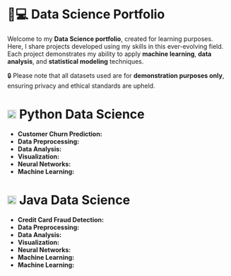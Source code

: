 # 🧪💻 Data Science Portfolio

Welcome to my **Data Science portfolio**, created for learning purposes. Here, I share projects developed using my skills in this ever-evolving field. Each project demonstrates my ability to apply **machine learning**, **data analysis**, and **statistical modeling** techniques.

🔒 Please note that all datasets used are for **demonstration purposes only**, ensuring privacy and ethical standards are upheld.

# <img src="https://cdn.jsdelivr.net/gh/devicons/devicon/icons/python/python-original.svg" height="20" alt="python logo"  /> Python Data Science 
- **Customer Churn Prediction:**
- **Data Preprocessing:**
- **Data Analysis:**
- **Visualization:**
- **Neural Networks:**
- **Machine Learning:**



# <img src="https://cdn.jsdelivr.net/gh/devicons/devicon/icons/java/java-original.svg" height="20" alt="java logo"  /> Java Data Science 
- **Credit Card Fraud Detection:**
- **Data Preprocessing:**
- **Data Analysis:**
- **Visualization:**
- **Neural Networks:**
- **Machine Learning:**
- **Machine Learning:**


